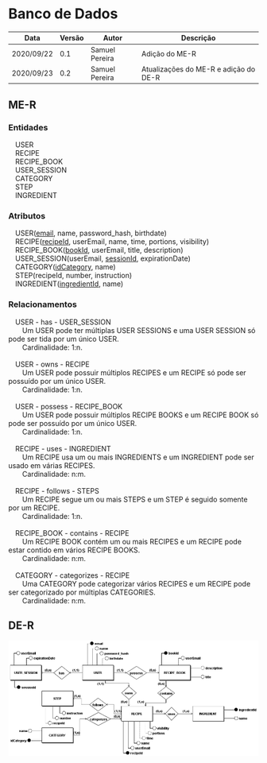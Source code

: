 # Banco de Dados
| Data |Versão| Autor | Descrição |
| ---- | ---- | ----- | --------- |
| 2020/09/22 | 0.1 | Samuel Pereira | Adição do ME-R |
| 2020/09/23 | 0.2 | Samuel Pereira | Atualizações do ME-R e adição do DE-R |

## ME-R

### Entidades
&emsp;USER</br>
&emsp;RECIPE</br>
&emsp;RECIPE_BOOK</br>
&emsp;USER_SESSION</br>
&emsp;CATEGORY</br>
&emsp;STEP</br>
&emsp;INGREDIENT</br>


### Atributos
&emsp;USER(<u>email</u>, name, password_hash, birthdate)</br>
&emsp;RECIPE(<u>recipeId</u>, userEmail, name, time, portions, visibility)</br>
&emsp;RECIPE_BOOK(<u>bookId</u>, userEmail, title, description)</br>
&emsp;USER_SESSION(userEmail, <u>sessionId</u>, expirationDate)</br>
&emsp;CATEGORY(<u>idCategory</u>, name)</br>
&emsp;STEP(recipeId, number, instruction)</br>
&emsp;INGREDIENT(<u>ingredientId</u>, name)</br>

### Relacionamentos
&emsp;USER - has - USER_SESSION</br>
&emsp;&emsp;Um USER pode ter múltiplas USER SESSIONS e uma USER SESSION só pode ser tida por um único USER.</br>
&emsp;&emsp;Cardinalidade: 1:n.</br>
</br>
&emsp;USER - owns - RECIPE</br>
&emsp;&emsp;Um USER pode possuir múltiplos RECIPES e um RECIPE só pode ser possuído por um único USER.</br>
&emsp;&emsp;Cardinalidade: 1:n.</br>
</br>
&emsp;USER - possess - RECIPE_BOOK</br>
&emsp;&emsp;Um USER pode possuir múltiplos RECIPE BOOKS e um RECIPE BOOK só pode ser possuído por um único USER.</br>
&emsp;&emsp;Cardinalidade: 1:n.</br>
</br>
&emsp;RECIPE - uses - INGREDIENT</br>
&emsp;&emsp;Um RECIPE usa um ou mais INGREDIENTS e um INGREDIENT pode ser usado em várias RECIPES.</br>
&emsp;&emsp;Cardinalidade: n:m.</br>
</br>
&emsp;RECIPE - follows - STEPS</br>
&emsp;&emsp;Um RECIPE segue um ou mais STEPS e um STEP é seguido somente por um RECIPE.</br>
&emsp;&emsp;Cardinalidade: 1:n.</br>
</br>
&emsp;RECIPE_BOOK - contains - RECIPE</br>
&emsp;&emsp;Um RECIPE BOOK contém um ou mais RECIPES e um RECIPE pode estar contido em vários RECIPE BOOKS.</br>
&emsp;&emsp;Cardinalidade: n:m.</br>
</br>
&emsp;CATEGORY - categorizes - RECIPE</br>
&emsp;&emsp;Uma CATEGORY pode categorizar vários RECIPES e um RECIPE pode ser categorizado por múltiplas CATEGORIES.</br>
&emsp;&emsp;Cardinalidade: n:m.</br>

## DE-R
![](../assets/04-modelagem/20200923-der.png)